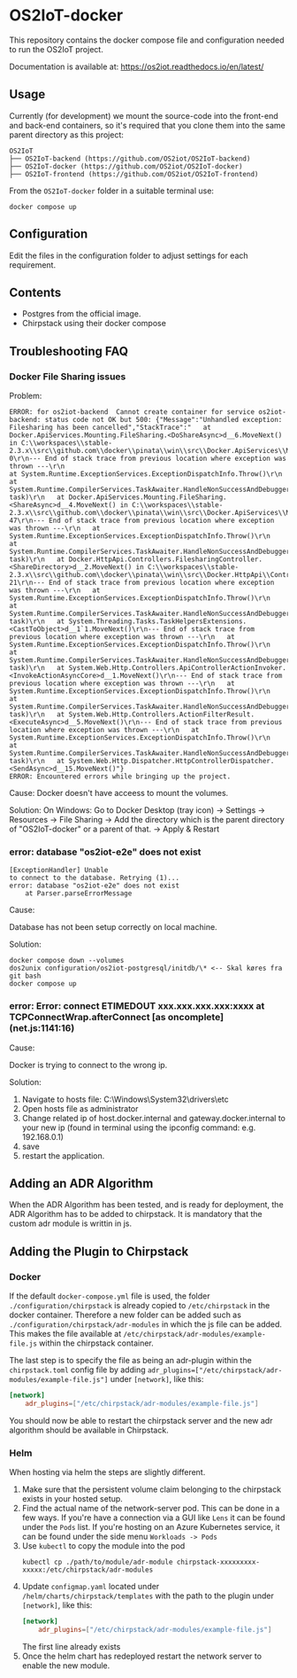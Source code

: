 # OS2IoT-docker

This repository contains the docker compose file and configuration needed to run the OS2IoT project.

Documentation is available at: https://os2iot.readthedocs.io/en/latest/

## Usage

Currently (for development) we mount the source-code into the front-end and back-end containers, so it's required that you clone them into the same parent directory as this project:

```
OS2IoT
├── OS2IoT-backend (https://github.com/OS2iot/OS2IoT-backend)
├── OS2IoT-docker (https://github.com/OS2iot/OS2IoT-docker)
├── OS2IoT-frontend (https://github.com/OS2iot/OS2IoT-frontend)
```

From the `OS2IoT-docker` folder in a suitable terminal use:

```shell
docker compose up
```

## Configuration

Edit the files in the configuration folder to adjust settings for each requirement.

## Contents

- Postgres from the official image.
- Chirpstack using their docker compose

## Troubleshooting FAQ

### Docker File Sharing issues

Problem:

```
ERROR: for os2iot-backend  Cannot create container for service os2iot-backend: status code not OK but 500: {"Message":"Unhandled exception: Filesharing has been cancelled","StackTrace":"   at Docker.ApiServices.Mounting.FileSharing.<DoShareAsync>d__6.MoveNext() in C:\\workspaces\\stable-2.3.x\\src\\github.com\\docker\\pinata\\win\\src\\Docker.ApiServices\\Mounting\\FileSharing.cs:line 0\r\n--- End of stack trace from previous location where exception was thrown ---\r\n
at System.Runtime.ExceptionServices.ExceptionDispatchInfo.Throw()\r\n   at System.Runtime.CompilerServices.TaskAwaiter.HandleNonSuccessAndDebuggerNotification(Task task)\r\n   at Docker.ApiServices.Mounting.FileSharing.<ShareAsync>d__4.MoveNext() in C:\\workspaces\\stable-2.3.x\\src\\github.com\\docker\\pinata\\win\\src\\Docker.ApiServices\\Mounting\\FileSharing.cs:line 47\r\n--- End of stack trace from previous location where exception was thrown ---\r\n   at System.Runtime.ExceptionServices.ExceptionDispatchInfo.Throw()\r\n   at System.Runtime.CompilerServices.TaskAwaiter.HandleNonSuccessAndDebuggerNotification(Task task)\r\n   at Docker.HttpApi.Controllers.FilesharingController.<ShareDirectory>d__2.MoveNext() in C:\\workspaces\\stable-2.3.x\\src\\github.com\\docker\\pinata\\win\\src\\Docker.HttpApi\\Controllers\\FilesharingController.cs:line 21\r\n--- End of stack trace from previous location where exception was thrown ---\r\n   at System.Runtime.ExceptionServices.ExceptionDispatchInfo.Throw()\r\n   at System.Runtime.CompilerServices.TaskAwaiter.HandleNonSuccessAndDebuggerNotification(Task task)\r\n   at System.Threading.Tasks.TaskHelpersExtensions.<CastToObject>d__1`1.MoveNext()\r\n--- End of stack trace from previous location where exception was thrown ---\r\n   at System.Runtime.ExceptionServices.ExceptionDispatchInfo.Throw()\r\n   at System.Runtime.CompilerServices.TaskAwaiter.HandleNonSuccessAndDebuggerNotification(Task task)\r\n   at System.Web.Http.Controllers.ApiControllerActionInvoker.<InvokeActionAsyncCore>d__1.MoveNext()\r\n--- End of stack trace from previous location where exception was thrown ---\r\n   at System.Runtime.ExceptionServices.ExceptionDispatchInfo.Throw()\r\n   at System.Runtime.CompilerServices.TaskAwaiter.HandleNonSuccessAndDebuggerNotification(Task task)\r\n   at System.Web.Http.Controllers.ActionFilterResult.<ExecuteAsync>d__5.MoveNext()\r\n--- End of stack trace from previous location where exception was thrown ---\r\n   at System.Runtime.ExceptionServices.ExceptionDispatchInfo.Throw()\r\n   at System.Runtime.CompilerServices.TaskAwaiter.HandleNonSuccessAndDebuggerNotification(Task task)\r\n   at System.Web.Http.Dispatcher.HttpControllerDispatcher.<SendAsync>d__15.MoveNext()"}
ERROR: Encountered errors while bringing up the project.
```

Cause:
Docker doesn't have acceess to mount the volumes.

Solution:
On Windows: Go to Docker Desktop (tray icon) -> Settings -> Resources -> File Sharing -> Add the directory which is the parent directory of "OS2IoT-docker" or a parent of that. -> Apply & Restart

### error: database "os2iot-e2e" does not exist

```
[ExceptionHandler] Unable
to connect to the database. Retrying (1)...
error: database "os2iot-e2e" does not exist
    at Parser.parseErrorMessage
```

Cause:

Database has not been setup correctly on local machine.

Solution:

```shell
docker compose down --volumes
dos2unix configuration/os2iot-postgresql/initdb/\* <-- Skal køres fra git bash
docker compose up
```

### error: Error: connect ETIMEDOUT xxx.xxx.xxx.xxx:xxxx at TCPConnectWrap.afterConnect [as oncomplete] (net.js:1141:16)

Cause:

Docker is trying to connect to the wrong ip.

Solution:

1. Navigate to hosts file: C:\Windows\System32\drivers\etc
2. Open hosts file as administrator
3. Change related ip of host.docker.internal and gateway.docker.internal to your new ip (found in terminal using the ipconfig command: e.g. 192.168.0.1)
4. save
5. restart the application.

## Adding an ADR Algorithm

When the ADR Algorithm has been tested, and is ready for deployment, the ADR Algorithm has to be added to chirpstack. It is mandatory that the custom adr module is writtin in js.

## Adding the Plugin to Chirpstack

### Docker

If the default `docker-compose.yml` file is used, the folder `./configuration/chirpstack` is already copied to `/etc/chirpstack` in the docker container.
Therefore a new folder can be added such as `./configuration/chirpstack/adr-modules` in which the js file can be added.
This makes the file available at `/etc/chirpstack/adr-modules/example-file.js` within the chirpstack container.

The last step is to specify the file as being an adr-plugin within the `chirpstack.toml` config file by adding `adr_plugins=["/etc/chirpstack/adr-modules/example-file.js"]` under `[network]`, like this:

```toml
[network]
    adr_plugins=["/etc/chirpstack/adr-modules/example-file.js"]
```

You should now be able to restart the chirpstack server and the new adr algorithm should be available in Chirpstack.

### Helm

When hosting via helm the steps are slightly different.

1. Make sure that the persistent volume claim belonging to the chirpstack exists in your hosted setup.
2. Find the actual name of the network-server pod. This can be done in a few ways. If you're have a connection via a GUI like `Lens` it can be found under the `Pods` list. If you're hosting on an Azure Kubernetes service, it can be found under the side menu `Workloads -> Pods`
3. Use `kubectl` to copy the module into the pod
   ```shell
   kubectl cp ./path/to/module/adr-module chirpstack-xxxxxxxxx-xxxxx:/etc/chirpstack/adr-modules
   ```
4. Update `configmap.yaml` located under `/helm/charts/chirpstack/templates` with the path to the plugin under `[network]`, like this:
   ```toml
   [network]
       adr_plugins=["/etc/chirpstack/adr-modules/example-file.js"]
   ```
   The first line already exists
5. Once the helm chart has redeployed restart the network server to enable the new module.